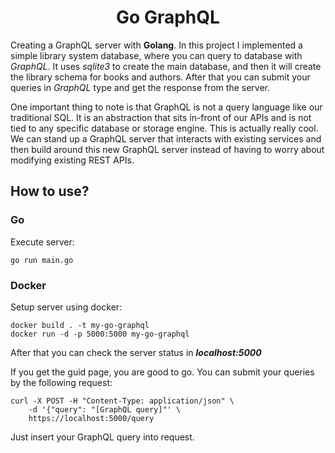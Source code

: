 <h1 align="center">
Go GraphQL
</h1>

Creating a GraphQL server with **Golang**. In this project I implemented a simple library system database,
where you can query to database with _GraphQL_. It uses _sqlite3_ to create the main database, and then it will
create the library schema for books and authors. After that you can submit your queries in _GraphQL_ type and get the
response from the server.

One important thing to note is that GraphQL is not a query language like our
traditional SQL. 
It is an abstraction that sits in-front of our APIs and is not tied to 
any specific database or storage engine. This is actually really cool. 
We can stand up a GraphQL server that interacts with existing services 
and then build around this new GraphQL server instead of having 
to worry about modifying existing REST APIs.

## How to use?
### Go
Execute server:
```shell
go run main.go
```

### Docker
Setup server using docker:
```shell
docker build . -t my-go-graphql
docker run -d -p 5000:5000 my-go-graphql
```

After that you can check the server status in _**localhost:5000**_

If you get the guid page, you are good to go. You can submit your queries
by the following request:
```shell
curl -X POST -H "Content-Type: application/json" \
    -d '{"query": "[GraphQL query]"' \
    https://localhost:5000/query
```

Just insert your GraphQL query into request.
